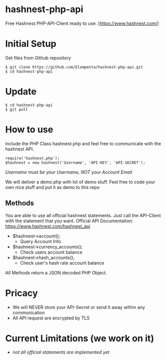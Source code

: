# hashnest-php-api
Free Hashnest PHP-API-Client ready to use. (https://www.hashnest.com/)

# Initial Setup

Get files from Github repository

    $ git clone https://github.com/Elompenta/hashnest-php-api.git
    $ cd hashnest-php-api

# Update
    $ cd hashnest-php-api
    $ git pull

# How to use
Include the PHP Class hashnest.php and feel free to communicate with the hashnest API.

    require('hashnest.php');
    $hashnest = new hashnest('Username', 'API-KEY', 'API-SECRET');

_Username must be your Username, NOT your Account Email_

We will deliver a demo.php with lot of demo stuff.
Feel free to code your own nice stuff and put it as demo to this repo

## Methods
You are able to use all official hashnest statements. Just call the API-Client with the statement that you want.
Official API Documentation: https://www.hashnest.com/hashnest_api

- $hashnest->account();
    - Query Account Info
- $hashnest->currency_accounts();
    - Check users account balance
- $hashnest->hash_accounts();
    - Check user's hash rate account balance

All Methods return a JSON decoded PHP Object.  

# Pricacy
- We will NEVER store your API-Secret or send it away within any communication
- All API request are encrypted by TLS

# Current Limitations (we work on it)
- *not all official statements are implemented yet*
